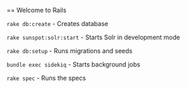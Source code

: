 == Welcome to Rails

`rake db:create` - Creates database

`rake sunspot:solr:start` - Starts Solr in development mode

`rake db:setup` - Runs migrations and seeds

`bundle exec sidekiq` - Starts background jobs

`rake spec` - Runs the specs
